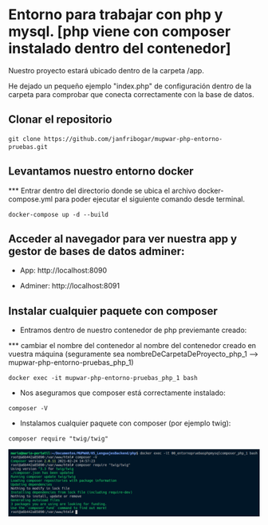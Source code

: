 # Entorno para trabajar con php y mysql. [php viene con composer instalado dentro del contenedor]

Nuestro proyecto estará ubicado dentro de la carpeta /app.

He dejado un pequeño ejemplo "index.php" de configuración dentro de la carpeta para comprobar que conecta correctamente con la base de datos.

## Clonar el repositorio

```
git clone https://github.com/janfribogar/mupwar-php-entorno-pruebas.git
```

## Levantamos nuestro entorno docker

*** Entrar dentro del directorio donde se ubica el archivo docker-compose.yml para poder ejecutar el siguiente comando desde terminal.

```
docker-compose up -d --build
```

## Acceder al navegador para ver nuestra app y gestor de bases de datos adminer:

- App: http://localhost:8090

- Adminer: http://localhost:8091

## Instalar cualquier paquete con composer


- Entramos dentro de nuestro contenedor de php previemante creado:

*** cambiar el nombre del contenedor al nombre del contenedor creado en vuestra máquina (seguramente sea nombreDeCarpetaDeProyecto_php_1 --> mupwar-php-entorno-pruebas_php_1)

```
docker exec -it mupwar-php-entorno-pruebas_php_1 bash
```

- Nos aseguramos que composer está correctamente instalado:

```
composer -V
```

- Instalamos cualquier paquete con composer (por ejemplo twig):

```
composer require "twig/twig"
```

![composer](./doc_img/composer.png)